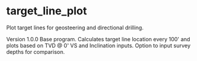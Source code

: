 # target_line_plot
Plot target lines for geosteering and directional drilling.

Version 1.0.0 
Base program.  Calculates target line location every 100' and plots based on TVD @ 0' VS and Inclination inputs.
Option to input survey depths for comparison.
